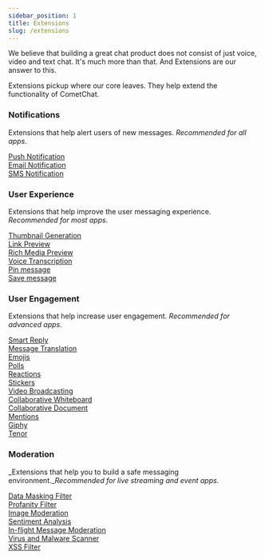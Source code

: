 ```yaml
---
sidebar_position: 1
title: Extensions
slug: /extensions
---
```


We believe that building a great chat product does not consist of just voice, video and text chat. It's much more than that. And Extensions are our answer to this.

Extensions pickup where our core leaves. They help extend the functionality of CometChat.

### Notifications

Extensions that help alert users of new messages.
_Recommended for all apps._

[Push Notification](/extensions/android-push-notifications) <br />
[Email Notification](/extensions/email-notifications) <br />
[SMS Notification](/extensions/sms-notifications)


### User Experience

Extensions that help improve the user messaging experience.
_Recommended for most apps._

[Thumbnail Generation](/extensions/thumbnail-generation) <br />
[Link Preview](/extensions/link-preview) <br />
[Rich Media Preview](/extensions/rich-media-preview) <br />
[Voice Transcription](/extensions/voice-transcription) <br />
[Pin message](/extensions/pin-message) <br />
[Save message](/extensions/save-message) <br />


### User Engagement

Extensions that help increase user engagement.
_Recommended for advanced apps._

[Smart Reply](/extensions/smart-replies) <br />
[Message Translation](/extensions/message-translation) <br />
[Emojis](/extensions/emojis) <br />
[Polls](/extensions/polls) <br />
[Reactions](/extensions/reactions) <br />
[Stickers](/extensions/stickers) <br />
[Video Broadcasting](/extensions/video-broadcasting) <br />
[Collaborative Whiteboard](/extensions/collaborative-whiteboard) <br />
[Collaborative Document](/extensions/collaborative-document) <br />
[Mentions](/extensions/mentions) <br />
[Giphy](/extensions/gifs-giphy) <br />
[Tenor](/extensions/gifs-tenor) <br />


### Moderation

_Extensions that help you to build a safe messaging environment.__Recommended for live streaming and event apps._

[Data Masking Filter](/extensions/data-masking-filter) <br />
[Profanity Filter](/extensions/profanity-filter) <br />
[Image Moderation](/extensions/image-moderation) <br />
[Sentiment Analysis](/extensions/sentiment-analysis) <br />
[In-flight Message Moderation](/extensions/in-flight-message-moderation) <br />
[Virus and Malware Scanner](/extensions/virus-malware-scanner) <br />
[XSS Filter](/extensions/xss-filter)

